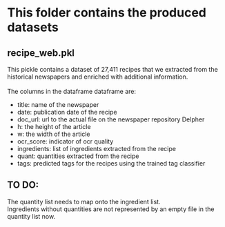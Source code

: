# This folder contains the produced datasets

## recipe_web.pkl
This pickle contains a dataset of 27,411 recipes that we extracted from the historical newspapers and enriched with additional information. <br>
<br>
The columns in the dataframe dataframe are:
* title: name of the newspaper
* date: publication date of the recipe
* doc_url: url to the actual file on the newspaper repository Delpher
* h: the height of the article
* w: the width of the article
* ocr_score: indicator of ocr quality
* ingredients: list of ingredients extracted from the recipe
* quant: quantities extracted from the recipe
* tags: predicted tags for the recipes using the trained tag classifier


## TO DO:
The quantity list needs to map onto the ingredient list. <br>
Ingredients without quantities are not represented by an empty file in the quantity list now.
